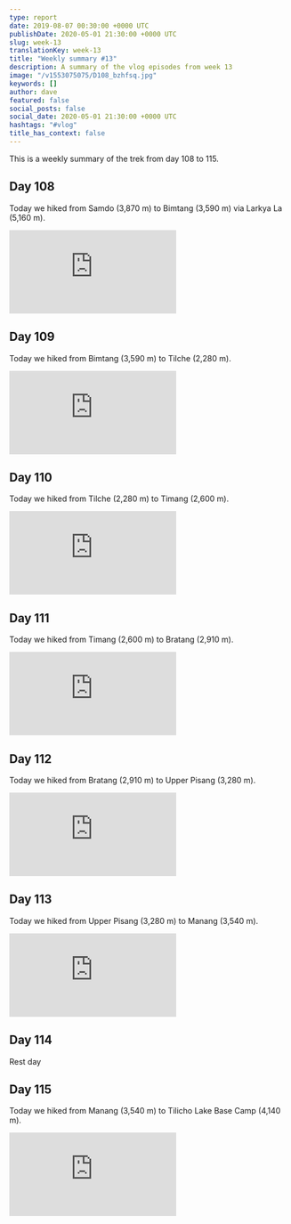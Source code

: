 ```yaml
---
type: report
date: 2019-08-07 00:30:00 +0000 UTC
publishDate: 2020-05-01 21:30:00 +0000 UTC
slug: week-13
translationKey: week-13
title: "Weekly summary #13"
description: A summary of the vlog episodes from week 13
image: "/v1553075075/D108_bzhfsq.jpg"
keywords: []
author: dave
featured: false
social_posts: false
social_date: 2020-05-01 21:30:00 +0000 UTC
hashtags: "#vlog"
title_has_context: false
---
```


This is a weekly summary of the trek from day 108 to 115.


## Day 108


Today we hiked from Samdo (3,870 m) to Bimtang (3,590 m) via Larkya La (5,160 m).

<iframe class="youtube75" src="https://www.youtube.com/embed/LfT6s7WWvOA" frameborder="0" allow="accelerometer; autoplay; encrypted-media; gyroscope; picture-in-picture" allowfullscreen></iframe>


## Day 109


Today we hiked from Bimtang (3,590 m) to Tilche (2,280 m).

<iframe class="youtube75" src="https://www.youtube.com/embed/Ew1s5IS0o4Y" frameborder="0" allow="accelerometer; autoplay; encrypted-media; gyroscope; picture-in-picture" allowfullscreen></iframe>


## Day 110


Today we hiked from Tilche (2,280 m) to Timang (2,600 m).

<iframe class="youtube75" src="https://www.youtube.com/embed/1yvu6bIR3w8" frameborder="0" allow="accelerometer; autoplay; encrypted-media; gyroscope; picture-in-picture" allowfullscreen></iframe>


## Day 111


Today we hiked from Timang (2,600 m) to Bratang (2,910 m).

<iframe class="youtube75" src="https://www.youtube.com/embed/4NsGzDPwmg4" frameborder="0" allow="accelerometer; autoplay; encrypted-media; gyroscope; picture-in-picture" allowfullscreen></iframe>


## Day 112


Today we hiked from Bratang (2,910 m) to Upper Pisang (3,280 m).

<iframe class="youtube75" src="https://www.youtube.com/embed/RmUXluPd6LY" frameborder="0" allow="accelerometer; autoplay; encrypted-media; gyroscope; picture-in-picture" allowfullscreen></iframe>


## Day 113


Today we hiked from Upper Pisang (3,280 m) to Manang (3,540 m).

<iframe class="youtube75" src="https://www.youtube.com/embed/CT202zIQkRE" frameborder="0" allow="accelerometer; autoplay; encrypted-media; gyroscope; picture-in-picture" allowfullscreen></iframe>


## Day 114



Rest day



## Day 115


Today we hiked from Manang (3,540 m) to Tilicho Lake Base Camp (4,140 m).

<iframe class="youtube75" src="https://www.youtube.com/embed/0xqMCN7Hx00" frameborder="0" allow="accelerometer; autoplay; encrypted-media; gyroscope; picture-in-picture" allowfullscreen></iframe>


